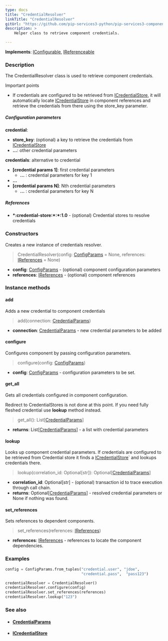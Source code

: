 ```yaml
---
type: docs
title: "CredentialResolver"
linkTitle: "CredentialResolver"
gitUrl: "https://github.com/pip-services3-python/pip-services3-components-python"
description: >
    Helper class to retrieve component credentials.

---
```


**Implements**: [IConfigurable](../../../commons/config/iconfigurable), [IReferenceable](../../../commons/refer/ireferenceable)

### Description

The CredentialResolver class is used to retrieve component credentials.

Important points

- If credentials are configured to be retrieved from [ICredentialStore](../icredentialStore), it will automatically locate [ICredentialStore](../icredentialStore) in component references and retrieve the credentials from there using the store_key parameter.

##### Configuration parameters

**credential**: 
- **store_key**: (optional) a key to retrieve the credentials from [ICredentialStore](../icredentialStore)
- **...**: other credential parameters

**credentials**: alternative to credential
- **[credential params 1]**: first credential parameters
    - **...** : credential parameters for key 1
- **...**
- **[credential params N]**:       Nth credential parameters
    - **...** : credential parameters for key N

##### References
- **\*:credential-store:\*:\*:1.0** -  (optional) Credential stores to resolve credentials


### Constructors
Creates a new instance of credentials resolver.

> CredentialResolver(config: [ConfigParams](../../../commons/config/config_params) = None, references: [IReferences](../../../commons/refer/ireferences) = None)

- **config**: [ConfigParams](../../../commons/config/config_params) - (optional) component configuration parameters
- **references**: [IReferences](../../../commons/refer/ireferences) - (optional) component references


### Instance methods

#### add
Adds a new credential to component credentials

> add(connection: [CredentialParams](../credential_params))

- **connection**: [CredentialParams](../credential_params) - new credential parameters to be added


#### configure
Configures component by passing configuration parameters.

> configure(config: [ConfigParams](../../../commons/config/config_params))

- **config**: [ConfigParams](../../../commons/config/config_params) - configuration parameters to be set.


#### get_all
Gets all credentials configured in component configuration.

Redirect to CredentialStores is not done at this point.
If you need fully fleshed credential use **lookup** method instead.

> get_all(): List[[CredentialParams](../credential_params)]

- **returns**: List[[CredentialParams](../credential_params)] - a list with credential parameters


#### lookup
Looks up component credential parameters. If credentials are configured to be retrieved
from Credential store it finds a [ICredentialStore](../icredential_store)` and lookups credentials there.

> lookup(correlation_id: Optional[str]): Optional[[CredentialParams](../credential_params)]

- **correlation_id**: Optional[str] - (optional) transaction id to trace execution through call chain.
- **returns**: Optional[[CredentialParams](../credential_params)] - resolved credential parameters or None if nothing was found.


#### set_references
Sets references to dependent components.

> set_references(references: [IReferences](../../../commons/refer/ireferences))

- **references**: [IReferences](../../../commons/refer/ireferences) - references to locate the component dependencies.

### Examples
```python
config = ConfigParams.from_tuples("credential.user", "jdoe",
                                  "credential.pass",  "pass123")

credentialResolver = CredentialResolver()
credentialResolver.configure(config)
credentialResolver.set_references(references)
credentialResolver.lookup("123")
```


### See also
- #### [CredentialParams](../credential_params)
- #### [ICredentialStore](../icredentialStore)
